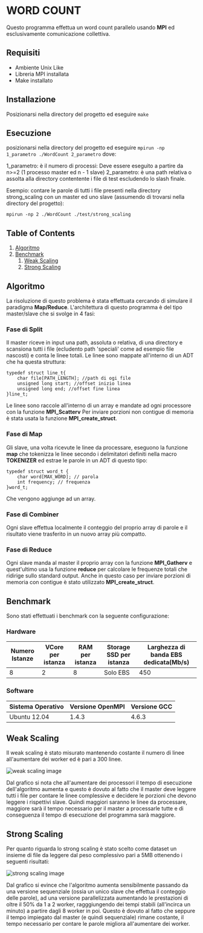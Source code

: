 # WORD COUNT
Questo programma effettua un word count parallelo usando __MPI__ ed esclusivamente comunicazione collettiva.

## Requisiti
- Ambiente Unix Like
- Libreria MPI installata
- Make installato

## Installazione
Posizionarsi nella directory del progetto ed eseguire
`make`

## Esecuzione
posizionarsi nella directory del progetto ed eseguire
`mpirun -np 1_parametro ./WordCount 2_parametro`
dove:

1_parametro: è il numero di processi: Deve essere eseguito a partire da n>=2  (1 processo master ed n - 1 slave)
2_parametro: è una path relativa o assolta alla directory contentente i file di test escludendo lo slash finale.

Esempio: contare le parole di tutti i file presenti nella directory strong_scaling con un master ed uno slave (assumendo di trovarsi nella directory del progetto):

`mpirun -np 2 ./WordCount ./test/strong_scaling`


## Table of Contents
1. [Algoritmo](#algoritmo)
2. [Benchmark](#benchmark)
    1. [Weak Scaling](#weak-scaling)
    2. [Strong Scaling](#strong-scaling)

## Algoritmo
La risoluzione di questo problema è stata effettuata cercando di simulare il paradigma __Map/Reduce__. L'architettura di questo programma è del tipo master/slave che si svolge in 4 fasi:

### Fase di Split
Il master riceve in input una path, assoluta o relativa, di una directory e scansiona tutti i file (ecludento path 'speciali' come ad esempio file nascosti) e conta le linee totali. Le linee sono mappate all'interno di un ADT che ha questa struttura:
```
typedef struct line_t{
    char file[PATH_LENGTH]; //path di ogi file
    unsigned long start; //offset inizio linea
    unsigned long end; //offset fine linea
}line_t;
```
Le linee sono raccole all'interno di un array e mandate ad ogni processore con la funzione __MPI_Scatterv__ Per inviare porzioni non contigue di memoria è stata usata la funzione __MPI_create_struct__. 

### Fase di Map
Gli slave, una volta ricevute le linee da processare, eseguono la funzione __map__ che tokenizza le linee secondo i delimitatori definiti nella macro __TOKENIZER__ ed estrae le parole in un ADT di questo tipo:
```
typedef struct word_t {
    char word[MAX_WORD]; // parola
    int frequency; // frequenza
}word_t;
```
Che vengono aggiunge ad un array.

### Fase di Combiner
Ogni slave effettua localmente il conteggio del proprio array di parole e il risultato viene trasferito in un nuovo array più compatto.

### Fase di Reduce
Ogni slave manda al master il proprio array con la funzione __MPI_Gatherv__ e quest'ultimo usa la funzione __reduce__ per calcolare le frequenze totali che ridirige sullo standard output. Anche in questo caso per inviare porzioni di memoria con contigue è stato utilizzato __MPI_create_struct__.

## Benchmark
Sono stati effettuati i benchmark con la seguente configurazione:

### Hardware

| Numero Istanze | VCore per istanza | RAM per istanza | Storage SSD per istanza | Larghezza di banda EBS dedicata(Mb/s) |
|----------------|-------------------|-----------------|-------------------------|---------------------------------------|
|8               |2                  |8                |Solo EBS                 |450                                    |

### Software

| Sistema Operativo | Versione OpenMPI | Versione GCC |
|-------------------|------------------|--------------|
| Ubuntu 12.04      |1.4.3             |4.6.3         |

## Weak Scaling
Il weak scaling è stato misurato mantenendo costante il numero di linee all'aumentare dei worker ed è pari a 300 linee.

![weak scaling image](/img/weak_scaling.png)

Dal grafico si nota che all'aumentare dei processori il tempo di esecuzione dell'algoritmo aumenta e questo è dovuto al fatto che il master deve leggere tutti i file per contare le linee complessive e decidere le porzioni che devono leggere i rispettivi slave. Quindi maggiori saranno le linee da processare, maggiore sarà il tempo necessario per il master a processarle tutte e di conseguenza il tempo di esecuzione del programma sarà maggiore. 
## Strong Scaling
Per quanto riguarda lo strong scaling è stato scelto come dataset un insieme di file da leggere dal peso complessivo pari a 5MB ottenendo i seguenti risultati:

![strong scaling image](/img/strong_scaling.png)

Dal grafico si evince che l'algoritmo aumenta sensibilmente passando da una versione sequenziale (ossia un unico slave che effettua il conteggio delle parole), ad una versione parallelizzata aumentando le prestazioni di oltre il 50% da 1 a 2 worker, ragggiungendo dei tempi stabili (all'incirca un minuto) a partire dagli 8 worker in poi. Questo è dovuto al fatto che seppure il tempo impiegato dal master (e quindi sequenziale) rimane costante, il tempo necessario per contare le parole migliora all'aumentare dei worker.
